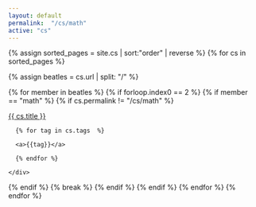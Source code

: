 ```yaml
---
layout: default
permalink:  "/cs/math"
active: "cs"
---
```


<div class="view_year">
{% assign sorted_pages = site.cs  | sort:"order" | reverse %}
{% for cs in sorted_pages %}

{% assign beatles = cs.url | split: "/" %}

{% for member in beatles %}
{% if forloop.index0 == 2 %}
{% if member == "math" %}
{% if cs.permalink != "/cs/math" %}


<div class="materials-item">
    <div class="tt">
      <a href="{{ cs.url }}">{{ cs.title }}</a>
    </div>
    <div class="kw">

      {% for tag in cs.tags  %}

      <a>{{tag}}</a>

      {% endfor %}

    </div>
</div>
{% endif %}
{% break %}
{% endif %}
{% endif %}
{% endfor %}
{% endfor %}
</div>
